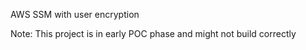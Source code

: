 AWS SSM with user encryption

Note: This project is in early POC phase and might not build correctly
